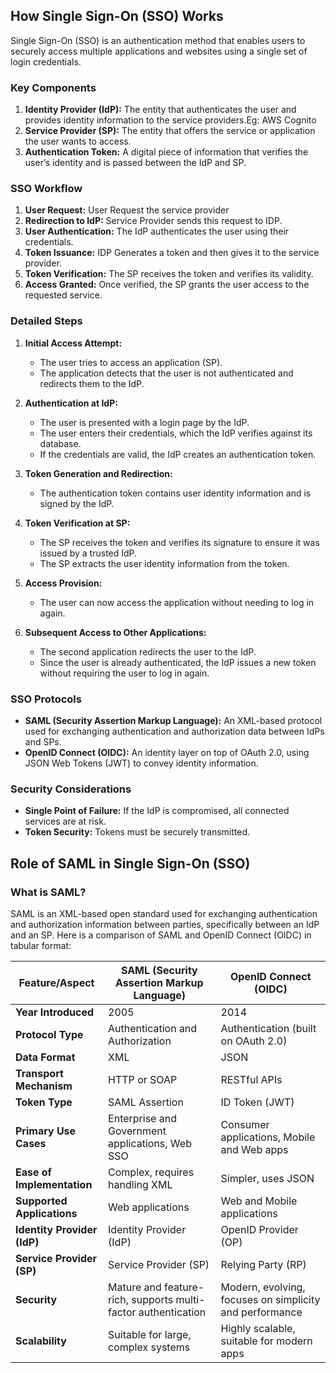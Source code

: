 ## **How Single Sign-On (SSO) Works**

Single Sign-On (SSO) is an authentication method that enables users to securely access multiple applications and websites using a single set of login credentials. 

### **Key Components**

1. **Identity Provider (IdP):** The entity that authenticates the user and provides identity information to the service providers.Eg: AWS Cognito
2. **Service Provider (SP):** The entity that offers the service or application the user wants to access.
3. **Authentication Token:** A digital piece of information that verifies the user’s identity and is passed between the IdP and SP.

### **SSO Workflow**

1. **User Request:** User Request the service provider
2. **Redirection to IdP:** Service Provider sends this request to IDP.
3. **User Authentication:** The IdP authenticates the user using their credentials.
4. **Token Issuance:** IDP Generates a token and then gives it to the service provider.
5. **Token Verification:** The SP receives the token and verifies its validity.
6. **Access Granted:** Once verified, the SP grants the user access to the requested service.

### **Detailed Steps**

1. **Initial Access Attempt:**
   - The user tries to access an application (SP).
   - The application detects that the user is not authenticated and redirects them to the IdP.

2. **Authentication at IdP:**
   - The user is presented with a login page by the IdP.
   - The user enters their credentials, which the IdP verifies against its database.
   - If the credentials are valid, the IdP creates an authentication token.

3. **Token Generation and Redirection:**
   - The authentication token contains user identity information and is signed by the IdP.

4. **Token Verification at SP:**
   - The SP receives the token and verifies its signature to ensure it was issued by a trusted IdP.
   - The SP extracts the user identity information from the token.

5. **Access Provision:**
   - The user can now access the application without needing to log in again.

6. **Subsequent Access to Other Applications:**
   - The second application redirects the user to the IdP.
   - Since the user is already authenticated, the IdP issues a new token without requiring the user to log in again.

### **SSO Protocols**

- **SAML (Security Assertion Markup Language):** An XML-based protocol used for exchanging authentication and authorization data between IdPs and SPs.
- **OpenID Connect (OIDC):** An identity layer on top of OAuth 2.0, using JSON Web Tokens (JWT) to convey identity information.


### **Security Considerations**

- **Single Point of Failure:** If the IdP is compromised, all connected services are at risk. 
- **Token Security:** Tokens must be securely transmitted.

## **Role of SAML in Single Sign-On (SSO)**
### **What is SAML?**

SAML is an XML-based open standard used for exchanging authentication and authorization information between parties, specifically between an IdP and an SP. 
Here is a comparison of SAML and OpenID Connect (OIDC) in tabular format:

| Feature/Aspect              | SAML (Security Assertion Markup Language) | OpenID Connect (OIDC)                      |
|-----------------------------|-------------------------------------------|-------------------------------------------|
| **Year Introduced**         | 2005                                      | 2014                                      |
| **Protocol Type**           | Authentication and Authorization          | Authentication (built on OAuth 2.0)       |
| **Data Format**             | XML                                       | JSON                                      |
| **Transport Mechanism**     | HTTP or SOAP                              | RESTful APIs                              |
| **Token Type**              | SAML Assertion                            | ID Token (JWT)                            |
| **Primary Use Cases**       | Enterprise and Government applications, Web SSO | Consumer applications, Mobile and Web apps |
| **Ease of Implementation**  | Complex, requires handling XML            | Simpler, uses JSON                        |
| **Supported Applications**  | Web applications                          | Web and Mobile applications               |
| **Identity Provider (IdP)** | Identity Provider (IdP)                   | OpenID Provider (OP)                      |
| **Service Provider (SP)**   | Service Provider (SP)                     | Relying Party (RP)                        |
| **Security**                | Mature and feature-rich, supports multi-factor authentication | Modern, evolving, focuses on simplicity and performance |
| **Scalability**             | Suitable for large, complex systems       | Highly scalable, suitable for modern apps |


